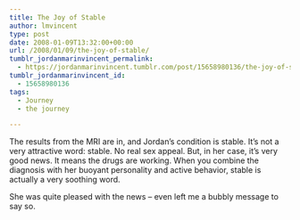 ```yaml
---
title: The Joy of Stable
author: lmvincent
type: post
date: 2008-01-09T13:32:00+00:00
url: /2008/01/09/the-joy-of-stable/
tumblr_jordanmarinvincent_permalink:
  - https://jordanmarinvincent.tumblr.com/post/15658980136/the-joy-of-stable
tumblr_jordanmarinvincent_id:
  - 15658980136
tags:
  - Journey
  - the journey

---
```

The results from the MRI are in, and Jordan&rsquo;s condition is stable. It&rsquo;s not a very attractive word: stable. No real sex appeal. But, in her case, it&rsquo;s very good news. It means the drugs are working. When you combine the diagnosis with her buoyant personality and active behavior, stable is actually a very soothing word.

She was quite pleased with the news &ndash; even left me a bubbly message to say so.

<div class="blogger-post-footer">
  <img loading="lazy" width="1" height="1" src="https://blogger.googleusercontent.com/tracker/9039099668816362935-2572570015590229580?l=jordansjourney2.blogspot.com" alt="" />
</div>